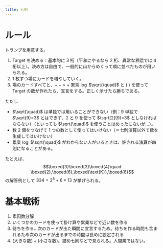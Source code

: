```yaml
---
title: 七則
---
```


# ルール

トランプを用意する。

1. Target を決める：基本的に 3 桁（平和にやるなら 2 桁、異常な界隈では 4 桁以上）。決め方は自由で、一般的に山からめくって順に並べたものが用いられる。
2. 1 枚ずつ場にカードを増やしていく。
3. 場のカードすべてと、$+$ $-$ $\times$ $\div$ 累乗 $\log$ $\sqrt{\quad}$ と $($ $)$ を使って Target の数が作れたら、宣言をする。正しく示せたら勝ちである。

ただし

* $\sqrt{\quad}$ は単独では用いることができない（例：$9$ 単独で $\sqrt{9}=3$ とはできず、$2$ と $9$ を使って $\sqrt[2]{9}=3$ としなければならない）（といっても $\sqrt{\quad}$ を使うことはめったにないが…）。
* 数 2 個をつなげて 1 つの数として使ってはいけない（＝七則演算以外で数を生成してはいけない）
* 累乗 $\log$ $\sqrt{\quad}$ がわからない人がいるときは、許される演算が四則になることがある。

たとえば、$$\boxed{3}\boxed{3}\boxed{4}\quad \boxed{2},\boxed{6},\boxed{\text{K}},\boxed{8}$$ の解答例として $334=2^8+6\times13$ が挙げられる。

# 基本戦術

1. 素因数分解
2. いくつかのカードを使って掛け算や累乗などで近い数を作る
3. 待ちを作る…次のカードが出た瞬間に宣言するため。待ちを作る時間も含まれるため次のカードが出るまでの時間は長めに設定される
4. $(\text{大きな数})\div(\text{小さな数})$。詰め七則などで見られる。人間業ではない。